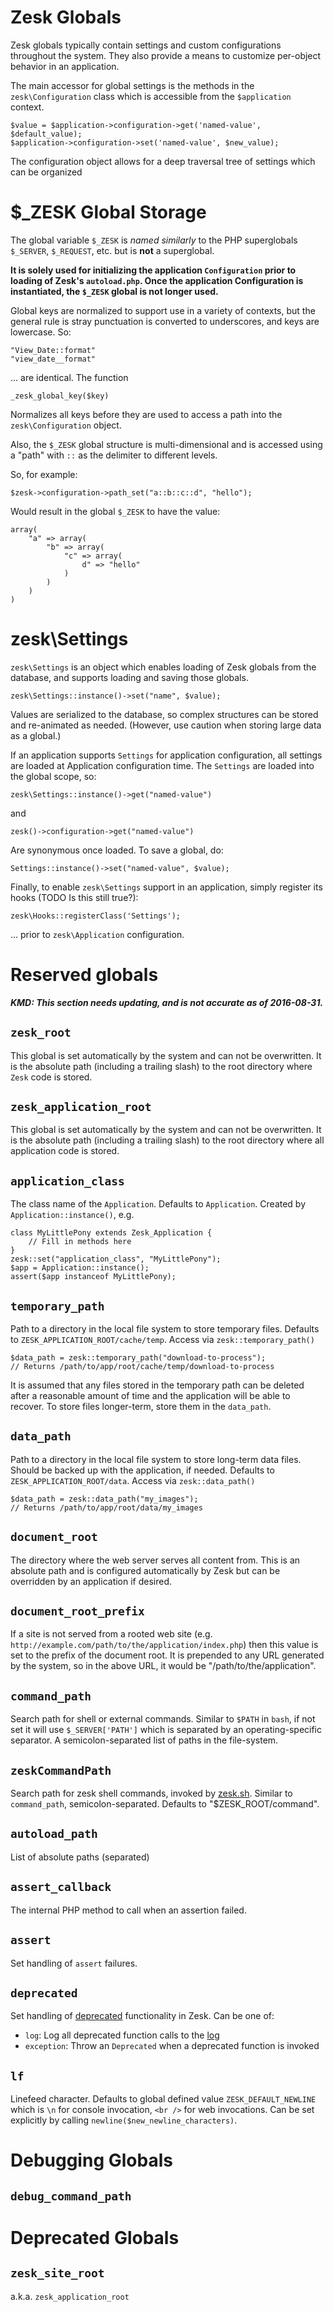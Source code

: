 # Zesk Globals

Zesk globals typically contain settings and custom configurations throughout the system. They also provide a means to customize per-object behavior in an application.

The main accessor for global settings is the methods in the `zesk\Configuration` class which is accessible from the `$application` context.

    $value = $application->configuration->get('named-value', $default_value); 
	$application->configuration->set('named-value', $new_value);
	
The configuration object allows for a deep traversal tree of settings which can be organized 
	
# $_ZESK Global Storage

The global variable `$_ZESK` is *named similarly* to the PHP superglobals `$_SERVER`, `$_REQUEST`, etc. but is **not** a superglobal.

**It is solely used for initializing the application `Configuration` prior to loading of Zesk's `autoload.php`. Once the application Configuration is instantiated, the `$_ZESK` global is not longer used.**

Global keys are normalized to support use in a variety of contexts, but the general rule is stray punctuation is converted to underscores, and keys are lowercase. So:

	"View_Date::format"
	"view_date__format"

... are identical. The function

	_zesk_global_key($key)
	
Normalizes all keys before they are used to access a path into the `zesk\Configuration` object.

Also, the `$_ZESK` global structure is multi-dimensional and is accessed using a "path" with `::` as the delimiter to different levels.

So, for example:

	$zesk->configuration->path_set("a::b::c::d", "hello");
	
Would result in the global `$_ZESK` to have the value:

	array(
		"a" => array(
			"b" => array(
				"c" => array(
					d" => "hello"
				)
			)
		)
	)

# zesk\Settings

`zesk\Settings` is an object which enables loading of Zesk globals from the database, and supports loading and saving those globals.

	zesk\Settings::instance()->set("name", $value);
	
Values are serialized to the database, so complex structures can be stored and re-animated as needed. (However, use caution when storing large data as a global.) 

If an application supports `Settings` for application configuration, all settings are loaded at Application configuration time. The `Settings` are loaded into the global scope, so:

	zesk\Settings::instance()->get("named-value")
	
and

	zesk()->configuration->get("named-value")
	
Are synonymous once loaded. To save a global, do:

	Settings::instance()->set("named-value", $value);
	
Finally, to enable `zesk\Settings` support in an application, simply register its hooks (TODO Is this still true?):

	zesk\Hooks::registerClass('Settings');

... prior to `zesk\Application` configuration.

# Reserved globals

***KMD: This section needs updating, and is not accurate as of 2016-08-31.***

## `zesk_root`

This global is set automatically by the system and can not be overwritten. It is the absolute path (including a trailing slash) to the root directory where `Zesk` code is stored.

## `zesk_application_root`

This global is set automatically by the system and can not be overwritten. It is the absolute path (including a trailing slash) to the root directory where all application code is stored.

## `application_class`

The class name of the `Application`. Defaults to `Application`. Created by `Application::instance()`, e.g.

	class MyLittlePony extends Zesk_Application {
		// Fill in methods here
	}
	zesk::set("application_class", "MyLittlePony");
	$app = Application::instance();
	assert($app instanceof MyLittlePony);

## `temporary_path`

Path to a directory in the local file system to store temporary files. Defaults to `ZESK_APPLICATION_ROOT/cache/temp`. Access via `zesk::temporary_path()`

    $data_path = zesk::temporary_path("download-to-process");
	// Returns /path/to/app/root/cache/temp/download-to-process
	
It is assumed that any files stored in the temporary path can be deleted after a reasonable amount of time and the application will be able to recover. To store files longer-term, store them in the `data_path`.

## `data_path`

Path to a directory in the local file system to store long-term data files. Should be backed up with the application, if needed. Defaults to `ZESK_APPLICATION_ROOT/data`. Access via `zesk::data_path()`

    $data_path = zesk::data_path("my_images");
	// Returns /path/to/app/root/data/my_images

## `document_root`

The directory where the web server serves all content from. This is an absolute path and is configured automatically by Zesk but can be overridden by an application if desired.

## `document_root_prefix`

If a site is not served from a rooted web site (e.g. `http://example.com/path/to/the/application/index.php`) then this value is set to the prefix of the document root. It is prepended to any URL generated by the system, so in the above URL, it would be "/path/to/the/application".

## `command_path`

Search path for shell or external commands. Similar to `$PATH` in `bash`, if not set it will use `$_SERVER['PATH']` which is separated by an operating-specific separator. 
A semicolon-separated list of paths in the file-system.

## `zeskCommandPath`

Search path for zesk shell commands, invoked by [zesk.sh](zesk.sh.md). Similar to `command_path`, semicolon-separated. Defaults to "$ZESK_ROOT/command".

## `autoload_path`

List of absolute paths (separated)

## `assert_callback`

The internal PHP method to call when an assertion failed. 

## `assert`

Set handling of `assert` failures.

## `deprecated`

Set handling of [deprecated](deprecated.md) functionality in Zesk. Can be one of:

- `log`: Log all deprecated function calls to the [log](log.md)
- `exception`: Throw an `Deprecated` when a deprecated function is invoked

## `lf`

Linefeed character. Defaults to global defined value `ZESK_DEFAULT_NEWLINE` which is `\n` for console invocation, `<br />` for web invocations. Can be set explicitly by calling `newline($new_newline_characters)`.

## 

# Debugging Globals

## `debug_command_path`



# Deprecated Globals

## `zesk_site_root`

a.k.a. `zesk_application_root`
